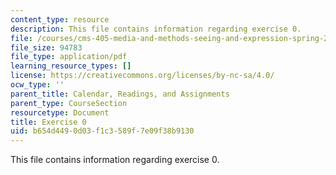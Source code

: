 ```yaml
---
content_type: resource
description: This file contains information regarding exercise 0.
file: /courses/cms-405-media-and-methods-seeing-and-expression-spring-2013/b654d4490d03f1c3589f7e09f38b9130_MITCMS_405S13_exercise_0.pdf
file_size: 94783
file_type: application/pdf
learning_resource_types: []
license: https://creativecommons.org/licenses/by-nc-sa/4.0/
ocw_type: ''
parent_title: Calendar, Readings, and Assignments
parent_type: CourseSection
resourcetype: Document
title: Exercise 0
uid: b654d449-0d03-f1c3-589f-7e09f38b9130
---
```

This file contains information regarding exercise 0.